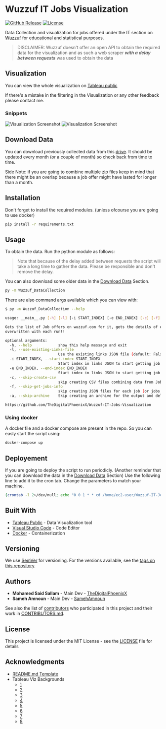# Wuzzuf IT Jobs Visualization

[![GitHub Release][github_release_badge]][github_release_link]
[![License][license-image]][license-url]

Data Collection and visualization for jobs offered under the IT section on [Wuzzuf](wuzzuf.net) for educational and statistical purposes.

> DISCLAIMER: Wuzzuf doesn't offer an open API to obtain the required data for the visualization and as such a web scraper ***with a delay between requests*** was used to obtain the data

## Visualization

You can view the whole visualization on [Tableau public](https://public.tableau.com/profile/digitalphoenixx#!/vizhome/WuzzufITOffersVisualization/WuzzufITJobsVisualization)

If there's a mistake in the filtering in the Visualization or any other feedback please contact me.

### Snippets

![Visualization Screenshot](doc/Viz_1.png)
![Visualization Screenshot](doc/Viz_2.png)

## Download Data

You can download previously collected data from this [drive][data-drive]. It should be updated every month (or a couple of month) so check back from time to time.

Side Note: if you are going to combine multiple zip files keep in mind that there might be an overlap because a job offer might have lasted for longer than a month.

## Installation

Don't forget to install the required modules. (unless ofcourse you are going to use docker)

```bash
pip install -r requirements.txt
```

## Usage

To obtain the data. Run the python module as follows:

> Note that because of the delay added between requests the script will take a long time to gather the data. Please be responsible and don't remove the delay.

You can also download some older data in the [Download Data](#download-data) Section.

```bash
py -m Wuzzuf_DataCollection
```

There are also command args available which you can view with:

```bash
$ py -m Wuzzuf_DataCollection --help

usage: __main__.py [-h] [-l] [-i START_INDEX] [-e END_INDEX] [-c] [-f] [-a]

Gets the list of Job offers on wuzzuf.com for it, gets the details of each offer then generates a CSV file with all the jobs and then archives the output to a zip file Warning: the output file is
overwritten with each run!!

optional arguments:
  -h, --help            show this help message and exit
  -l, --use-existing-Links-file
                        Use the existing links JSON file (default: False)
  -i START_INDEX, --start-index START_INDEX
                        Start index in links JSON to start getting job info (Inclusive, default: 0)
  -e END_INDEX, --end-index END_INDEX
                        Start index in links JSON to start getting job info (Exclusive)
  -c, --skip-create-csv
                        skip creating CSV files combining data from Job JSONs (default: False)
  -f, --skip-get-jobs-info
                        skip creating JSON files for each job (or jobs within the start and end index if specified) in links JSON file (default: False)
  -a, --skip-archive    Skip creating an archive for the output and deleting the current output (default: False)

https://github.com/TheDigitalPhoenixX/Wuzzuf-IT-Jobs-Visualization
```

### Using docker

A docker file and a docker compose are present in the repo. So you can easly start the script using:

```bash
docker-compose up
```

## Deployement

If you are going to deploy the script to run periodicly. (Another reminder that you can download the data in the [Download Data](#download-data) Section) Use the following line to add it to the cron tab. Change the parameters to match your machine.

```bash
(crontab -l 2>/dev/null; echo "0 0 1 * * cd /home/ec2-user/Wuzzuf-IT-Jobs-Visualization && docker-compose up") | crontab -
 ```

## Built With

* [Tableau Public](https://public.tableau.com) - Data Visualization tool
* [Visual Studio Code](https://code.visualstudio.com/) - Code Editor
* [Docker](https://www.docker.com/) - Containerization

## Versioning

We use [SemVer](http://semver.org/) for versioning. For the versions available, see the [tags on this repository][github-tags].

## Authors

* **Mohamed Said Sallam** - Main Dev - [TheDigitalPhoenixX](https://github.com/TheDigitalPhoenixX)
* **Sameh Amnoun** - Main Dev - [SamehAmnoun](https://github.com/SamehAmnoun)

See also the list of [contributors][github-contributors] who participated in this project and their work in [CONTRIBUTORS.md](CONTRIBUTORS.md).

## License

This project is licensed under the MIT License - see the [LICENSE](LICENSE) file for details

## Acknowledgments

* [README.md Template](https://gist.github.com/PurpleBooth/109311bb0361f32d87a2)
* Tableau Viz Backgrounds
  * [1](https://unsplash.com/photos/U2BI3GMnSSE)
  * [2](https://unsplash.com/photos/HXOllTSwrpM)
  * [3](https://unsplash.com/photos/yt_mxwwP3LY)
  * [4](https://unsplash.com/photos/QBpZGqEMsKg)
  * [5](https://unsplash.com/photos/faEfWCdOKIg)
  * [6](https://unsplash.com/photos/rxpThOwuVgE)
  * [7](https://unsplash.com/photos/VBLHICVh-lI)
  * [8](https://unsplash.com/photos/wD1LRb9OeEo)

[license-image]: https://img.shields.io/badge/License-MIT-brightgreen.svg
[license-url]: https://opensource.org/licenses/MIT

[github_release_badge]: https://img.shields.io/github/v/release/TheDigitalPhoenixX/Wuzzuf-IT-Jobs-Visualization.svg?style=flat&include_prereleases
[github_release_link]: https://github.com/TheDigitalPhoenixX/Wuzzuf-IT-Jobs-Visualization/releases

[github-contributors]: https://github.com/TheDigitalPhoenixX/Wuzzuf-IT-Jobs-Visualization/contributors
[github-tags]: https://github.com/TheDigitalPhoenixX/Wuzzuf-IT-Jobs-Visualization/tags

[data-drive]: https://drive.google.com/drive/folders/19DFHc4DF35bMF_mOlFGV1cd8hvQOCVeM?usp=sharing
